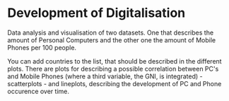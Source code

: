 # Development of Digitalisation

Data analysis and visualisation of two datasets. One that describes the amount of Personal Computers and the other one the amount of Mobile Phones per 100 people.

You can add countries to the list, that should be described in the different plots. There are plots for describing a possible correlation between PC's and Mobile Phones (where a third variable, the GNI, is integrated) - scatterplots - and lineplots, describing the development of PC and Phone occurence over time.
